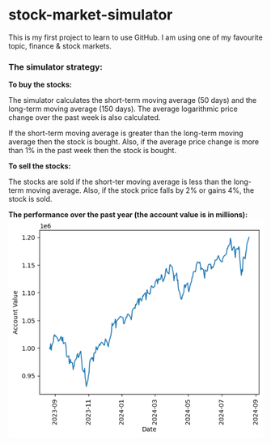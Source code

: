 # stock-market-simulator

This is my first project to learn to use GitHub. 
I am using one of my favourite topic, finance & stock markets.

### The simulator strategy:

**To buy the stocks:**

The simulator calculates the short-term moving average (50 days) and the long-term moving average (150 days).
The average logarithmic price change over the past week is also calculated.

If the short-term moving average is greater than the long-term moving average then the stock is bought. Also, if the average price change is more than 1% in the past week then the stock is bought.


**To sell the stocks:**

The stocks are sold if the short-ter moving average is less than the long-term moving average. 
Also, if the stock price falls by 2% or gains 4%, the stock is sold.


**The performance over the past year (the account value is in millions):**
![output.jpg](output.jpg)
